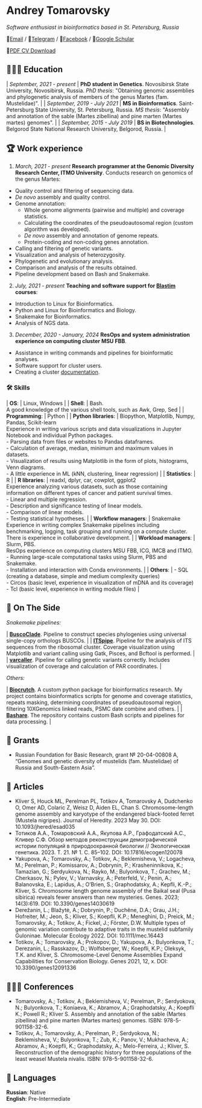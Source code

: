 # Andrey Tomarovsky

_Software enthusiast in bioinformatics based in St. Petersburg, Russia_ <br>

📧[Email](mailto:andrey.tomarovsky@gmail.com) / 💬[Telegram](https://t.me/atomarovsky) / 💬[Facebook](https://facebook.com/andrey.tomorovsky) / 📜[Google Schular](https://scholar.google.com/citations?user=2hnNX4sAAAAJ)

📝[PDF CV Download](https://github.com/tomarovsky/tomarovsky.github.io/raw/master/CV.pdf)

## 👨🏻‍🎓 Education

| _September, 2021 - present_ | **PhD student in Genetics**. Novosibirsk State University, Novosibirsk, Russia. _PhD thesis_: "Obtaining genomic assemblies and phylogenetic analysis of members of the genus Martes (fam. Mustelidae)". |
| _September, 2019 - July 2021_ | **MS in Bioinformatics**. Saint-Petersburg State University, St. Petersburg, Russia. _MS thesis_: "Assembly and annotation of the sable (Martes zibellina) and pine marten (Martes martes) genomes". |
| _September, 2015 - July 2019_ | **BS in Biotechnologies**. Belgorod State National Research University, Belgorod, Russia. |

## 🏆 Work experience

1) _March, 2021 - present_ **Research programmer at the Genomic Diversity Research Center, ITMO University**. Conducts research on genomics of the genus Martes:
- Quality control and filtering of sequencing data.
- _De novo_ assembly and quality control.
- Genome annotation:
  - Whole genome alignments (pairwise and multiple) and coverage statistics.
  - Calculating the coordinates of the pseudoautosomal region (custom algorithm was developed).
  - _De novo_ assembly and annotation of genome repeats.
  - Protein-coding and non-coding genes annotation.
- Calling and filtering of genetic variants.
- Visualization and analysis of heterozygosity.
- Phylogenetic and evolutionary analysis.
- Comparison and analysis of the results obtained.
- Pipeline development based on Bash and Snakemake.

2) _July, 2021 - present_ **Teaching and software support for [Blastim](https://agency.blastim.ru/educenter) courses**:

- Introduction to Linux for Bioinformatics.
- Python and Linux for Bioinformatics and Biology.
- Snakemake for Bioinformatics.
- Analysis of NGS data.

3) _December, 2020 - January, 2024_ **ResOps and system administration experience on computing cluster MSU FBB**.
- Assistance in writing commands and pipelines for bioinformatic analyses.
- Software support for cluster users.
- Creating a cluster [documentation](https://ma.fbb.msu.ru/faq/).

### 🛠 Skills

| **OS**: | Linux, Windows |
| **Shell**: | Bash. <br/> A good knowledge of the various shell tools, such as Awk, Grep, Sed |
| **Programming**: | Python |
| **Python libraries**: | Biopython, Matplotlib, Numpy, Pandas, Scikit-learn <br/>Experience in writing various scripts and data visualizations in Jupyter Notebook and individual Python packages. <br/> - Parsing data from files or websites to Pandas dataframes. <br/> - Calculation of average, median, minimum and maximum values in datasets. <br/> - Visualization of results using Matplotlib in the form of plots, histograms, Venn diagrams. <br/> - A little experience in ML (kNN, clustering, linear regression) |
| **Statistics**: | R |
| **R libraries**: | readxl, dplyr, car, cowplot, ggplot2 <br/> Experience analyzing various datasets, such as those containing information on different types of cancer and patient survival times. <br/> - Linear and multiple regression. <br/> - Description and significance testing of linear models. <br/> - Comparison of linear models. <br/> - Testing statistical hypotheses. |
| **Workflow managers**: | Snakemake <br/> Experience in writing complex Snakemake pipelines including benchmarking, logging, task grouping and running on a compute cluster. There is experience in collaborative development. |
| **Workload managers**: | Slurm, PBS. <br/> ResOps experience on computing clusters MSU FBB, ICG, IMCB and ITMO. <br/> - Running large-scale computational tasks using Slurm, PBS and Snakemake. <br/> - Installation and interaction with Conda environments. |
| **Others**: | - SQL (creating a database, simple and medium complexity queries) <br/> - Circos (basic level, experience in visualization of mDNA and its coverage) <br/> - Tcl (basic level, experience in writing module files) |

## 📌 On The Side

_Snakemake pipelines:_

| **[BuscoClade](https://github.com/mahajrod/BuscoClade)**. Pipeline to construct species phylogenies using universal single-copy orthologs BUSCOs. |
| **[ITSpipe](https://github.com/tomarovsky/ITSpipe)**. Pipeline for the analysis of ITS sequences from the ribosomal cluster. Coverage visualization using Matplotlib and variant calling using Gatk, Pisces, and Bcftool is performed. |
| **[varcaller](https://github.com/BioHappyThreeFriends/varcaller)**. Pipeline for calling genetic variants correctly. Includes visualization of coverage and calculation of PAR coordinates. |

_Others:_

| **[Biocrutch](https://github.com/tomarovsky/Biocrutch)**. A custom python package for bioinformatics research. My project contains bioinformatics scripts for genome and coverage statistics, repeats masking, determining coordinates of pseudoautosomal region, filtering 10XGenomics linked reads, PSMC date combine and others. |
| **[Bashare](https://github.com/tomarovsky/bashare)**. The repository contains custom Bash scripts and pipelines for data processing. |

## 📝 Grants

- Russian Foundation for Basic Research, grant № 20-04-00808 A, “Genomes and genetic diversity of mustelids (fam. Mustelidae) of Russia and South-Eastern Asia”.

## 📝 Articles

- Kliver S, Houck ML, Perelman PL, Totikov A, Tomarovsky A, Dudchenko O, Omer AD, Colaric Z, Weisz D, Aiden EL, Chan S. Chromosome-length genome assembly and karyotype of the endangered black-footed ferret (Mustela nigripes). Journal of Heredity. 2023 May 30. DOI: 10.1093/jhered/esad035
- Тотиков А.А., Томаровский А.А., Якупова А.Р., Графодатский А.С., Кливер С.Ф. Обзор методов реконструкции демографической истории популяций в природоохранной биологии // Экологическая генетика. 2023. Т. 21. № 1. С. 85–102. DOI: 10.17816/ecogen120078
- Yakupova, A.; Tomarovsky, A.; Totikov, A.; Beklemisheva, V.; Logacheva, M.; Perelman, P.; Komissarov, A.; Dobrynin, P.; Krasheninnikova, K.; Tamazian, G.; Serdyukova, N.; Rayko, M.; Bulyonkova, T.; Grachev, M.; Cherkasov, N.; Pylev, V.; Varnavsky, A.; Peterfeld, V.; Penin, A.; Balanovska, E.; Lapidus, A.; O’Brien, S.; Graphodatsky, A.; Kepfli, K.-P.; Kliver, S. Chromosome length genome assembly of the Baikal seal (Pusa sibirica) reveals fewer answers than new mysteries. Genes. 2023; 14(3):619. DOI: 10.3390/genes14030619 
- Derežanin, L.; Blažytė, A.; Dobrynin, P.; Duchêne, D.A.; Grau, J.H.; Hofreiter, M.; Jeon, S.; Kliver, S.; Koepfli, K.P.; Meneghini, D.; Preick, M.; Tomarovsky, A.; Totikov, A.; Fickel, J.; Förster, D.W. Multiple types of genomic variation contribute to adaptive traits in the mustelid subfamily Guloninae. Molecular Ecology 2022. DOI: 10.1111/mec.16443
- Totikov, A.; Tomarovsky, A.; Prokopov, D.; Yakupova, A.; Bulyonkova, T.; Derezanin, L.; Rasskazov, D.; Wolfsberger, W.; Koepfli, K.P.; Oleksyk, T.K. and Kliver, S. Chromosome-Level Genome Assemblies Expand Capabilities for Conservation Biology. Genes 2021, 12, x. DOI: 10.3390/genes12091336 


## 👨🏻‍💼 Conferences

- Tomarovsky, A.; Totikov, A.; Beklemisheva, V.; Perelman, P.; Serdyokova, N.; Bulyonkova, T.; Koniaeva, K.; Abramov, A.; Graphodatsky, A.; Koepfli K.; Powell R.; Kliver S. Assembly and annotation of the sable (Martes zibellina) and pine marten (Martes martes) genomes. ISBN: 978-5-901158-32-6.
- Totikov, A.; Tomarovsky, A.; Perelman, P.; Serdyokova, N.; Beklemisheva, V.; Bulyonkova, T.; Zub, K.; Panov, V.; Mukhacheva, A.; Abramov, A.; Koepfli, K.; Graphodatsky, A.; Melo-Ferreira, J.; Kliver, S. Reconstruction of the demographic history for three populations of the least weasel Mustela nivalis. ISBN: 978-5-901158-32-6.

## 💬 Languages

**Russian**: Native <br>
**English**: Pre-Intermediate
<br><br>
